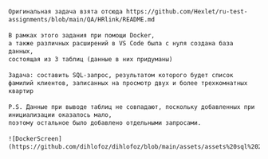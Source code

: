     Оригинальная задача взята отсюда https://github.com/Hexlet/ru-test-assignments/blob/main/QA/HRlink/README.md

    В рамках этого задания при помощи Docker,
    а также различных расширений в VS Code была с нуля создана база данных,
    состоящая из 3 таблиц (данные в них придуманы)

    Задача: составить SQL-запрос, результатом которого будет список фамилий клиентов, записанных на просмотр двух и более трехкомнатных квартир

    P.S. Данные при выводе таблиц не совпадают, поскольку добавленных при инициализации оказалось мало, 
    поэтому остальное было добавлено отдельными запросами.

    ![DockerScreen](https://github.com/dihlofoz/dihlofoz/blob/main/assets/assets%20sql%202/docker.jpg)